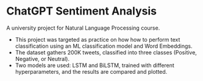 # ChatGPT Sentiment Analysis
A university project for Natural Language Processing course.

* This project was targeted as practice on how how to perform text classification using an ML classification model and
Word Embeddings.
* The dataset gathers 200K tweets, classified into three classes (Positive, Negative, or
Neutral).
* Two models are used: LSTM and BiLSTM, trained with different hyperparameters, and the results are compared and plotted.
